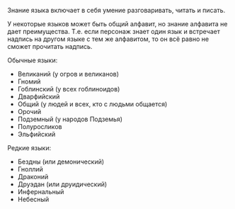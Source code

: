 Знание языка включает в себя умение разговаривать, читать и писать. 

У некоторые языков может быть общий алфавит, но знание алфавита не дает преимущества. Т.е. если персонаж знает один язык и встречает надпись на другом языке с тем же алфавитом, то он всё равно не сможет прочитать надпись.

Обычные языки:
- Великаний (у огров и великанов)
- Гномий
- Гоблинский (у всех гоблиноидов)
- Дварфийский
- Общий (у людей и всех, кто с людьми общается)
- Орочий
- Подземный (у народов Подземья)
- Полуросликов
- Эльфийский

Редкие языки:
- Бездны (или демонический)
- Гноллий
- Драконий
- Друэдан (или друидический)
- Инфернальный
- Небесный
